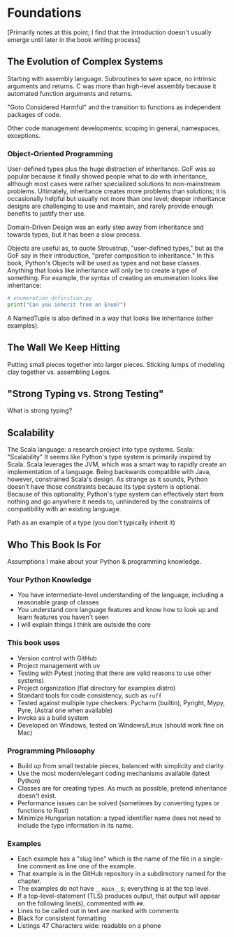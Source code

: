 # Foundations

[Primarily notes at this point; I find that the introduction doesn't usually emerge until later in the book writing process]

## The Evolution of Complex Systems

Starting with assembly language.
Subroutines to save space, no intrinsic arguments and returns.
C was more than high-level assembly because it automated function arguments and returns.

"Goto Considered Harmful" and the transition to functions as independent packages of code.

Other code management developments: scoping in general, namespaces, exceptions.

### Object-Oriented Programming

User-defined types plus the huge distraction of inheritance.
GoF was so popular because it finally showed people what to _do_ with inheritance, although most cases were rather specialized solutions to non-mainstream problems.
Ultimately, inheritance creates more problems than solutions; it is occasionally helpful but usually not more than one level; deeper inheritance designs are challenging to use and maintain, and rarely provide enough benefits to justify their use.

Domain-Driven Design was an early step away from inheritance and towards types, but it has been a slow process.

Objects are useful as, to quote Stroustrup, "user-defined types," but as the GoF say in their introduction, "prefer composition to inheritance."
In this book, Python's Objects will be used as types and not base classes.
Anything that looks like inheritance will only be to create a type of something.
For example, the syntax of creating an enumeration looks like inheritance:

```python
# enumeration_definition.py
print("Can you inherit from an Enum?")
```

A NamedTuple is also defined in a way that looks like inheritance (other examples).

## The Wall We Keep Hitting

Putting small pieces together into larger pieces.
Sticking lumps of modeling clay together vs. assembling Legos.

## "Strong Typing vs. Strong Testing"

What is strong typing?

## Scalability

The Scala language: a research project into type systems.
Scala: "Scalability"
It seems like Python's type system is primarily inspired by Scala.
Scala leverages the JVM, which was a smart way to rapidly create an implementation of a language.
Being backwards compatible with Java, however, constrained Scala's design.
As strange as it sounds, Python doesn't have those constraints because its type system is optional.
Because of this optionality, Python's type system can effectively start from nothing and go anywhere it needs to, unhindered by the constraints of compatibility with an existing language.

Path as an example of a type (you don't typically inherit it)

## Who This Book Is For

Assumptions I make about your Python & programming knowledge.

### Your Python Knowledge

- You have intermediate-level understanding of the language, including a reasonable grasp of classes
- You understand core language features and know how to look up and learn features you haven't seen
- I will explain things I think are outside the core

### This book uses

- Version control with GitHub
- Project management with uv
- Testing with Pytest (noting that there are valid reasons to use other systems)
- Project organization (flat directory for examples distro)
- Standard tools for code consistency, such as `ruff`
- Tested against multiple type checkers: Pycharm (builtin), Pyright, Mypy, Pyre, (Astral one when available)
- Invoke as a build system
- Developed on Windows, tested on Windows/Linux (should work fine on Mac)

### Programming Philosophy

- Build up from small testable pieces, balanced with simplicity and clarity.
- Use the most modern/elegant coding mechanisms available (latest Python)
- Classes are for creating types.
  As much as possible, pretend inheritance doesn't exist.
- Performance issues can be solved (sometimes by converting types or functions to Rust)
- Minimize Hungarian notation: a typed identifier name does not need to include the type information in its name.

### Examples

- Each example has a "slug line" which is the name of the file in a single-line comment as line one of the example.
- That example is in the GitHub repository in a subdirectory named for the chapter.
- The examples do not have `__main__`s; everything is at the top level.
- If a top-level-statement (TLS) produces output, that output will appear on the following line(s), commented with `##`.
- Lines to be called out in text are marked with comments
- Black for consistent formatting
- Listings 47 Characters wide: readable on a phone
